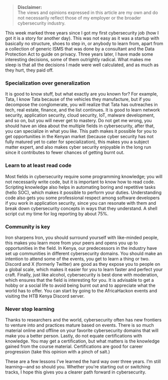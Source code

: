 >**Disclaimer:**  
The views and opinions expressed in this article are my own and do not necessarily reflect those of my employer or the broader cybersecurity industry.


This week marked three years since I got my first cybersecurity job (how I got it is a story for another day). This was not easy as it was a startup with basically no structure, shoes to step in, or anybody to learn from, apart from a collection of generic ISMS that was done by a consultant and the Data Protection Act to guide on privacy. 
Three years later, I have made some interesting decisions, some of them outrightly radical. What makes me sleep is that all the decisions I made were well calculated, and as much as they hurt, they paid off. 
### Specialization over generalization
It is good to know stuff, but what exactly are you known for? For example, Tata, I know Tata because of the vehicles they manufacture, but if you decompose the conglomerate, you will realize that Tata has outreaches in tech, real estate, finance, and the list continues. It is good to learn network security, application security, cloud security, IoT, malware development, and so on, but you will never get to mastery. Do not get me wrong, you should have an idea about the multiple fields in cybersecurity, after that, you can specialize in what you like. This path makes it possible for you to get opportunities in the Kenyan market (because cyber security has not fully matured yet to cater for specialization), this makes you a subject matter expert, and also makes cyber security enjoyable in the long run since it contributes to fewer chances of getting burnt out.
### Learn to at least read code
Most fields in cybersecurity require some programming knowledge; you will not necessarily write code, but it is important to know how to read code. Scripting knowledge also helps in automating boring and repetitive tasks (hello SOC), which makes it possible to perform your duties. Understanding code also gets you some professional respect among software developers if you work in application security, since you can resonate with them and break down cybersecurity concepts in ways that they understand. A shell script cut my time for log reporting by about 75%.
### Community is key
Iron sharpens Iron, you should surround yourself with like-minded people, this makes you learn more from your peers and opens you up to opportunities in the field. In Kenya, our predecessors in the industry have set up communities in different cybersecurity domains. You should make an intention to attend some of the events, you get to learn a thing or two. Discord and X (formerly Twitter) are good as they expose you to people on a global scale, which makes it easier for you to learn faster and perfect your craft.
Finally, just like alcohol, cybersecurity is best done with moderation, which ensures that the field is interesting for you. It is advisable to get a hobby or a social life to avoid being burnt out and to appreciate what the world has to offer. You can start by going to the AfricaHackon events and visiting the HTB Kenya Discord server. 
### Never stop learning
Thanks to researchers and the world, cybersecurity often has new frontiers to venture into and practices mature based on events. There is so much material online and offline on your favorite cybersecurity domains that will make you a better person. Lastly, do not equate certifications with knowledge. You may get a certification, but what matters is the knowledge gained from the course material. Certifications are good for career progression (take this opinion with a pinch of salt.)

These are a few lessons I’ve learned the hard way over three years. I’m still learning—and so should you. Whether you're starting out or switching tracks, I hope this gives you a clearer path forward in cybersecurity.
